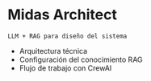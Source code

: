# Midas Architect
`LLM + RAG para diseño del sistema`
- Arquitectura técnica
- Configuración del conocimiento RAG
- Flujo de trabajo con CrewAI
